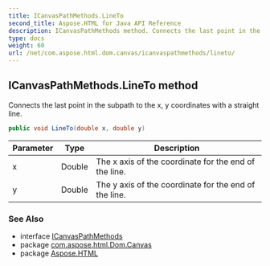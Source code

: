 ```yaml
---
title: ICanvasPathMethods.LineTo
second_title: Aspose.HTML for Java API Reference
description: ICanvasPathMethods method. Connects the last point in the subpath to the x y coordinates with a straight line
type: docs
weight: 60
url: /net/com.aspose.html.dom.canvas/icanvaspathmethods/lineto/
---
```

## ICanvasPathMethods.LineTo method

Connects the last point in the subpath to the x, y coordinates with a straight line.

```java
public void LineTo(double x, double y)
```

| Parameter | Type | Description |
| --- | --- | --- |
| x | Double | The x axis of the coordinate for the end of the line. |
| y | Double | The y axis of the coordinate for the end of the line. |

### See Also

* interface [ICanvasPathMethods](../)
* package [com.aspose.html.Dom.Canvas](../../icanvaspathmethods/)
* package [Aspose.HTML](../../../)
